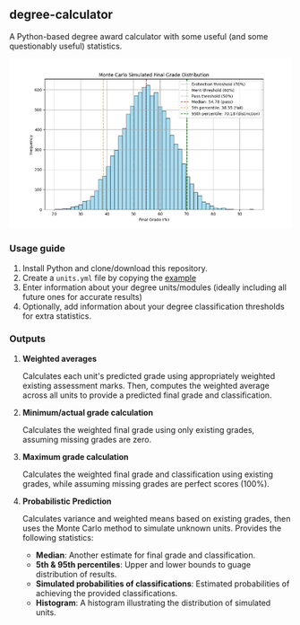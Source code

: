 ## degree-calculator

A Python-based degree award calculator with some useful (and some questionably useful) statistics.

![Histogram showing simulated grade distribution](resources/final_grade_distribution.png)

### Usage guide

1. Install Python and clone/download this repository.
2. Create a `units.yml` file by copying the [example](degree-calculator/units.example.yml)
3. Enter information about your degree units/modules (ideally including all future ones for accurate results)
4. Optionally, add information about your degree classification thresholds for extra statistics.

### Outputs

1. **Weighted averages**  
    
    Calculates each unit's predicted grade using appropriately weighted existing assessment marks. Then, computes the weighted average across all units to provide a predicted final grade and classification.

2. **Minimum/actual grade calculation**

    Calculates the weighted final grade using only existing grades, assuming missing grades are zero.

3. **Maximum grade calculation**

    Calculates the weighted final grade and classification using existing grades, while assuming missing grades are perfect scores (100%).

4. **Probabilistic Prediction**

    Calculates variance and weighted means based on existing grades, then uses the Monte Carlo method to simulate unknown units. Provides the following statistics:

    - **Median**: Another estimate for final grade and classification.
    - **5th & 95th percentiles**: Upper and lower bounds to guage distribution of results.
    - **Simulated probabilities of classifications**: Estimated probabilities of achieving the provided classifications.
    - **Histogram**: A histogram illustrating the distribution of simulated units.
